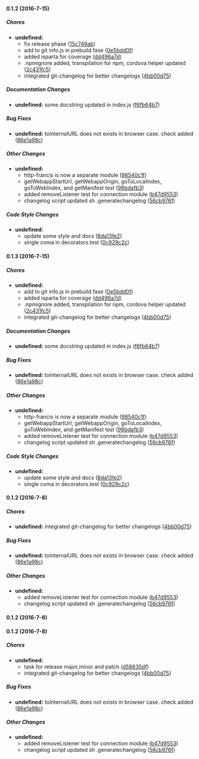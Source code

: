 #### 0.1.2 (2016-7-15)

##### Chores

* **undefined:**
  * fix release phase ([15c749ab](https://github.com/D-Mobilelab/stargate/commit/15c749ab233903c18f2056917c7504eedbcafb95))
  * add to git info.js in prebuild fase ([0e5bdd0f](https://github.com/D-Mobilelab/stargate/commit/0e5bdd0fda0f32870538ca136db580baf763ebe9))
  * added isparta for coverage ([dd496a7d](https://github.com/D-Mobilelab/stargate/commit/dd496a7da31f0d89e7485b2cdcb2dde630d3d18e))
  * .npmignore added, transpilation for npm, cordova helper updated ([2c431fc5](https://github.com/D-Mobilelab/stargate/commit/2c431fc5953e81ef66812094c67f2b9d3f6c17e1))
  * integrated git-changelog for better changelogs ([4bb00d75](https://github.com/D-Mobilelab/stargate/commit/4bb00d75ae473a52ed21d26ecd81fb5a91db53a6))

##### Documentation Changes

* **undefined:** some docstring updated in index.js ([f6fb64b7](https://github.com/D-Mobilelab/stargate/commit/f6fb64b7218a75bde3eac3d5fd102907f59f4a4f))

##### Bug Fixes

* **undefined:** toInternalURL does not exists in browser case. check added ([86e1a98c](https://github.com/D-Mobilelab/stargate/commit/86e1a98cd136c5a508d7ac34e674a905ac867321))

##### Other Changes

* **undefined:**
  * http-francis is now a separate module ([98540c1f](https://github.com/D-Mobilelab/stargate/commit/98540c1f6706ec704dd549ce3911c235ec14ed2b))
  * getWebappStartUrl,  getWebappOrigin,     goToLocalIndex,     goToWebIndex, and getManifest test ([98bdafb3](https://github.com/D-Mobilelab/stargate/commit/98bdafb3bdc61e48ec31dd9d6ff092b78de54a25))
  * added removeListener test for connection module ([b47d9553](https://github.com/D-Mobilelab/stargate/commit/b47d95537f2a1472fb895c903bd1c4500e418ddc))
  * changelog script updated sh .generatechangelog <oldtag> <newtag> <user> <reponame> ([56cb976f](https://github.com/D-Mobilelab/stargate/commit/56cb976f6dee660a1e87bc0105e7fc17da87558d))

##### Code Style Changes

* **undefined:**
  * update some style and docs ([8da13fe2](https://github.com/D-Mobilelab/stargate/commit/8da13fe200fa31319897a5c72323926c55c67db8))
  * single coma in decorators.test ([0c929c2c](https://github.com/D-Mobilelab/stargate/commit/0c929c2c0dda02b4dfea8ce661082db76e8954ce))

#### 0.1.3 (2016-7-15)

##### Chores

* **undefined:**
  * add to git info.js in prebuild fase ([0e5bdd0f](https://github.com/D-Mobilelab/stargate/commit/0e5bdd0fda0f32870538ca136db580baf763ebe9))
  * added isparta for coverage ([dd496a7d](https://github.com/D-Mobilelab/stargate/commit/dd496a7da31f0d89e7485b2cdcb2dde630d3d18e))
  * .npmignore added, transpilation for npm, cordova helper updated ([2c431fc5](https://github.com/D-Mobilelab/stargate/commit/2c431fc5953e81ef66812094c67f2b9d3f6c17e1))
  * integrated git-changelog for better changelogs ([4bb00d75](https://github.com/D-Mobilelab/stargate/commit/4bb00d75ae473a52ed21d26ecd81fb5a91db53a6))

##### Documentation Changes

* **undefined:** some docstring updated in index.js ([f6fb64b7](https://github.com/D-Mobilelab/stargate/commit/f6fb64b7218a75bde3eac3d5fd102907f59f4a4f))

##### Bug Fixes

* **undefined:** toInternalURL does not exists in browser case. check added ([86e1a98c](https://github.com/D-Mobilelab/stargate/commit/86e1a98cd136c5a508d7ac34e674a905ac867321))

##### Other Changes

* **undefined:**
  * http-francis is now a separate module ([98540c1f](https://github.com/D-Mobilelab/stargate/commit/98540c1f6706ec704dd549ce3911c235ec14ed2b))
  * getWebappStartUrl,  getWebappOrigin,     goToLocalIndex,     goToWebIndex, and getManifest test ([98bdafb3](https://github.com/D-Mobilelab/stargate/commit/98bdafb3bdc61e48ec31dd9d6ff092b78de54a25))
  * added removeListener test for connection module ([b47d9553](https://github.com/D-Mobilelab/stargate/commit/b47d95537f2a1472fb895c903bd1c4500e418ddc))
  * changelog script updated sh .generatechangelog <oldtag> <newtag> <user> <reponame> ([56cb976f](https://github.com/D-Mobilelab/stargate/commit/56cb976f6dee660a1e87bc0105e7fc17da87558d))

##### Code Style Changes

* **undefined:**
  * update some style and docs ([8da13fe2](https://github.com/D-Mobilelab/stargate/commit/8da13fe200fa31319897a5c72323926c55c67db8))
  * single coma in decorators.test ([0c929c2c](https://github.com/D-Mobilelab/stargate/commit/0c929c2c0dda02b4dfea8ce661082db76e8954ce))

#### 0.1.2 (2016-7-8)

##### Chores

* **undefined:** integrated git-changelog for better changelogs ([4bb00d75](https://github.com/D-Mobilelab/stargate/commit/4bb00d75ae473a52ed21d26ecd81fb5a91db53a6))

##### Bug Fixes

* **undefined:** toInternalURL does not exists in browser case. check added ([86e1a98c](https://github.com/D-Mobilelab/stargate/commit/86e1a98cd136c5a508d7ac34e674a905ac867321))

##### Other Changes

* **undefined:**
  * added removeListener test for connection module ([b47d9553](https://github.com/D-Mobilelab/stargate/commit/b47d95537f2a1472fb895c903bd1c4500e418ddc))
  * changelog script updated sh .generatechangelog <oldtag> <newtag> <user> <reponame> ([56cb976f](https://github.com/D-Mobilelab/stargate/commit/56cb976f6dee660a1e87bc0105e7fc17da87558d))

#### 0.1.2 (2016-7-8)

#### 0.1.2 (2016-7-8)

##### Chores

* **undefined:**
  * task for release major,minor and patch ([d59835df](https://github.com/D-Mobilelab/stargate/commit/d59835dfce5caa578f881c5bbb868701a38858d8))
  * integrated git-changelog for better changelogs ([4bb00d75](https://github.com/D-Mobilelab/stargate/commit/4bb00d75ae473a52ed21d26ecd81fb5a91db53a6))

##### Bug Fixes

* **undefined:** toInternalURL does not exists in browser case. check added ([86e1a98c](https://github.com/D-Mobilelab/stargate/commit/86e1a98cd136c5a508d7ac34e674a905ac867321))

##### Other Changes

* **undefined:**
  * added removeListener test for connection module ([b47d9553](https://github.com/D-Mobilelab/stargate/commit/b47d95537f2a1472fb895c903bd1c4500e418ddc))
  * changelog script updated sh .generatechangelog <oldtag> <newtag> <user> <reponame> ([56cb976f](https://github.com/D-Mobilelab/stargate/commit/56cb976f6dee660a1e87bc0105e7fc17da87558d))

